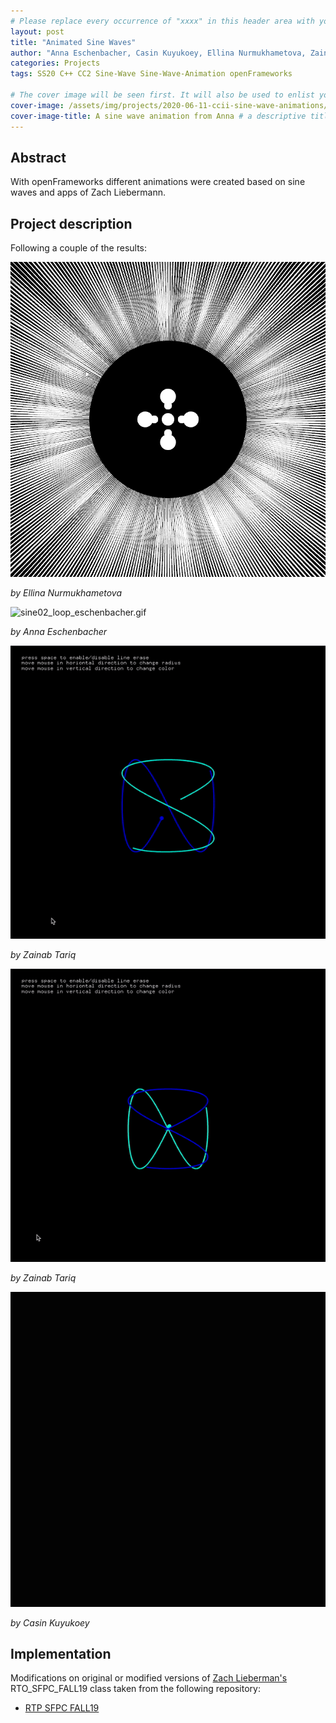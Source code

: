 ```yaml
---
# Please replace every occurrence of "xxxx" in this header area with your personal information.
layout: post
title: "Animated Sine Waves"
author: "Anna Eschenbacher, Casin Kuyukoey, Ellina Nurmukhametova, Zainab Tariq"
categories: Projects
tags: SS20 C++ CC2 Sine-Wave Sine-Wave-Animation openFrameworks

# The cover image will be seen first. It will also be used to enlist your project amonst others.
cover-image: /assets/img/projects/2020-06-11-ccii-sine-wave-animations/sine02_loop_eschenbacher.gif # choose your desired image file format — must be supported by web browsers — only one
cover-image-title: A sine wave animation from Anna # a descriptive title for the image
---
```


## Abstract

With openFrameworks different animations were created based on sine waves and apps of Zach Liebermann.

## Project description

Following a couple of the results:

![sine_wave_gif_nurmukhametova.gif](/assets/img/projects/2020-06-11-ccii-sine-wave-animations/sine_wave_gif_nurmukhametova.gif)

*by Ellina Nurmukhametova*


![sine02_loop_eschenbacher.gif](/assets/img/projects/2020-06-11-ccii-sine-wave-animations/sine02_loop_eschenbacher.gif)

*by Anna Eschenbacher*


![solution_tariq1.gif](/assets/img/projects/2020-06-11-ccii-sine-wave-animations/solution_tariq1.gif)

*by Zainab Tariq*


![solution_tariq2.gif](/assets/img/projects/2020-06-11-ccii-sine-wave-animations/solution_tariq2.gif)

*by Zainab Tariq*


![01_sine_modified_kuyukoey.gif](/assets/img/projects/2020-06-11-ccii-sine-wave-animations/01_sine_modified_kuyukoey.gif)

*by Casin Kuyukoey*


## Implementation

Modifications on original or modified versions of [Zach Lieberman's](https://github.com/ofZach) RTO_SFPC_FALL19 class taken from the following repository: 

- [RTP SFPC FALL19](https://github.com/ofZach/RTP_SFPC_FALL19)

